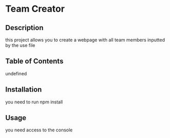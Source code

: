 # Team Creator

## Description
  this project allows you to create a webpage with all team members inputted by the use file

## Table of Contents
  undefined

## Installation
  you need to run npm install

## Usage
  you need access to the console

